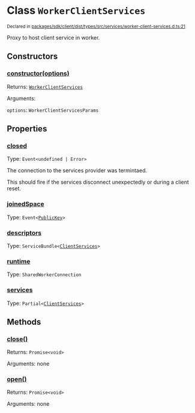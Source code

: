 # Class `WorkerClientServices`
<sub>Declared in [packages/sdk/client/dist/types/src/services/worker-client-services.d.ts:21]()</sub>


Proxy to host client service in worker.

## Constructors
### [constructor(options)]()




Returns: <code>[WorkerClientServices](/api/@dxos/react-client/classes/WorkerClientServices)</code>

Arguments: 

`options`: <code>WorkerClientServicesParams</code>



## Properties
### [closed]()
Type: <code>Event&lt;undefined | Error&gt;</code>

The connection to the services provider was termintaed.

This should fire if the services disconnect unexpectedly or during a client reset.

### [joinedSpace]()
Type: <code>Event&lt;[PublicKey](/api/@dxos/react-client/classes/PublicKey)&gt;</code>



### [descriptors]()
Type: <code>ServiceBundle&lt;[ClientServices](/api/@dxos/react-client/types/ClientServices)&gt;</code>



### [runtime]()
Type: <code>SharedWorkerConnection</code>



### [services]()
Type: <code>Partial&lt;[ClientServices](/api/@dxos/react-client/types/ClientServices)&gt;</code>




## Methods
### [close()]()




Returns: <code>Promise&lt;void&gt;</code>

Arguments: none




### [open()]()




Returns: <code>Promise&lt;void&gt;</code>

Arguments: none




